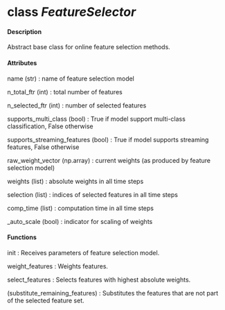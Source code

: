 # class *FeatureSelector*
#### Description
Abstract base class for online feature selection methods.

#### Attributes
name (str)
: name of feature selection model

n_total_ftr (int)
: total number of features

n_selected_ftr (int)
: number of selected features

supports_multi_class (bool)
: True if model support multi-class classification, False otherwise

supports_streaming_features (bool)
: True if model supports streaming features, False otherwise

raw_weight_vector (np.array)
: current weights (as produced by feature selection model)

weights (list)
: absolute weights in all time steps

selection (list)
: indices of selected features in all time steps

comp_time (list)
: computation time in all time steps

_auto_scale (bool)
: indicator for scaling of weights

#### Functions
init
: Receives parameters of feature selection model.

weight_features
: Weights features.

select_features
: Selects features with highest absolute weights.

(substitute_remaining_features)
: Substitutes the features that are not part of the selected feature set.
